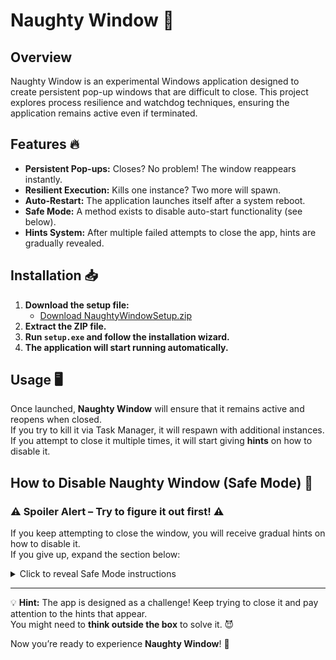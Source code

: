 # Naughty Window 🚀

## Overview
Naughty Window is an experimental Windows application designed to create persistent pop-up windows that are difficult to close. This project explores process resilience and watchdog techniques, ensuring the application remains active even if terminated.

## Features 🔥
- **Persistent Pop-ups:** Closes? No problem! The window reappears instantly.
- **Resilient Execution:** Kills one instance? Two more will spawn.
- **Auto-Restart:** The application launches itself after a system reboot.
- **Safe Mode:** A method exists to disable auto-start functionality (see below).
- **Hints System:** After multiple failed attempts to close the app, hints are gradually revealed.

## Installation 📥
1. **Download the setup file:**  
   - [Download NaughtyWindowSetup.zip](https://github.com/user-attachments/files/19042644/NaughtyWindowSetup.zip)
2. **Extract the ZIP file.**
3. **Run `setup.exe` and follow the installation wizard.**
4. **The application will start running automatically.**

## Usage 🖥️
Once launched, **Naughty Window** will ensure that it remains active and reopens when closed.  
If you try to kill it via Task Manager, it will respawn with additional instances.  
If you attempt to close it multiple times, it will start giving **hints** on how to disable it.

## How to Disable Naughty Window (Safe Mode) 🛑

### ⚠️ Spoiler Alert – Try to figure it out first! ⚠️
If you keep attempting to close the window, you will receive gradual hints on how to disable it.  
If you give up, expand the section below:

<details>
  <summary>Click to reveal Safe Mode instructions</summary>
  
  **Use the built-in Safe Mode shortcut:**  
  - Press `Ctrl + Shift + X` while the Naughty Window is focused.  
  - A message will confirm that **Safe Mode** has been activated, and all instances will be closed.
  
  **Manually remove from Windows Startup:**  
  1. Open **Registry Editor** (`Win + R`, type `regedit`, and hit **Enter**).
  2. Navigate to:
     ```
     HKEY_CURRENT_USER\Software\Microsoft\Windows\CurrentVersion\Run
     ```
  3. Delete the entry containing `MyNaughtyWindow`.
  4. Restart your computer.
  
  **Check Task Manager (`Ctrl + Shift + Esc`) and disable any remaining instances.**
</details>

---
💡 **Hint:** The app is designed as a challenge! Keep trying to close it and pay attention to the hints that appear.  
You might need to **think outside the box** to solve it. 😈

Now you’re ready to experience **Naughty Window**! 🚀
